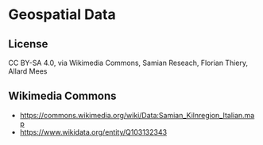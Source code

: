 # Geospatial Data

## License

CC BY-SA 4.0, via Wikimedia Commons, Samian Reseach, Florian Thiery, Allard Mees

## Wikimedia Commons

* https://commons.wikimedia.org/wiki/Data:Samian_Kilnregion_Italian.map
 * https://www.wikidata.org/entity/Q103132343